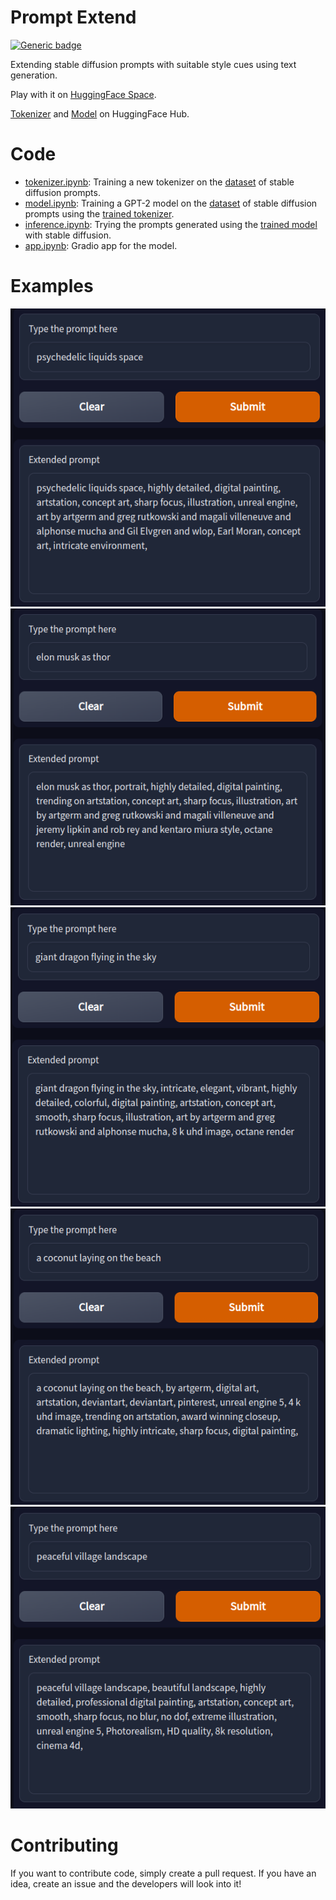 # Prompt Extend
[![Generic badge](https://img.shields.io/badge/🤗-Open%20in%20Spaces-blue.svg)](https://huggingface.co/spaces/daspartho/prompt-extend)

Extending stable diffusion prompts with suitable style cues using text generation.

Play with it on [HuggingFace Space](https://huggingface.co/spaces/daspartho/prompt-extend). 

[Tokenizer](https://huggingface.co/daspartho/prompt-tokenizer) and [Model](https://huggingface.co/daspartho/prompt-extend) on HuggingFace Hub.

# Code
- [tokenizer.ipynb](https://github.com/daspartho/prompt-extend/blob/main/tokenizer.ipynb): Training a new tokenizer on the [dataset](https://huggingface.co/datasets/poloclub/diffusiondb) of stable diffusion prompts.
- [model.ipynb](https://github.com/daspartho/prompt-extend/blob/main/model.ipynb): Training a GPT-2 model on the [dataset](https://huggingface.co/datasets/Gustavosta/Stable-Diffusion-Prompts) of stable diffusion prompts using the [trained tokenizer](https://huggingface.co/daspartho/prompt-tokenizer).
- [inference.ipynb](https://github.com/daspartho/prompt-extend/blob/main/inference.ipynb): Trying the prompts generated using the [trained model](https://huggingface.co/daspartho/prompt-extend) with stable diffusion.
- [app.ipynb](https://github.com/daspartho/prompt-extend/blob/main/app.ipynb): Gradio app for the model.

# Examples
![](examples/0.png)
![](examples/1.png)
![](examples/2.png)
![](examples/3.png)
![](examples/4.png)

# Contributing
If you want to contribute code, simply create a pull request. If you have an idea, create an issue and the developers will look into it!
